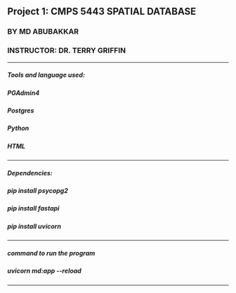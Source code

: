 ## Project 1: CMPS 5443 SPATIAL DATABASE

### BY MD ABUBAKKAR

### INSTRUCTOR: DR. TERRY GRIFFIN

---------------------------------
##### Tools and language used:
##### PGAdmin4
##### Postgres
##### Python
##### HTML
---------------------------------
##### Dependencies:
##### pip install psycopg2
##### pip install fastapi
##### pip install uvicorn
---------------------------------
##### command to run the program
##### uvicorn md:app --reload
---------------------------------
